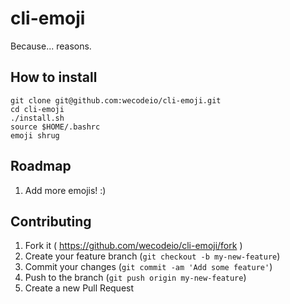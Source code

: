 # cli-emoji

Because... reasons.

## How to install

    git clone git@github.com:wecodeio/cli-emoji.git
    cd cli-emoji
    ./install.sh
    source $HOME/.bashrc
    emoji shrug

## Roadmap

1. Add more emojis! :)

## Contributing

1. Fork it ( https://github.com/wecodeio/cli-emoji/fork )
2. Create your feature branch (`git checkout -b my-new-feature`)
3. Commit your changes (`git commit -am 'Add some feature'`)
4. Push to the branch (`git push origin my-new-feature`)
5. Create a new Pull Request
